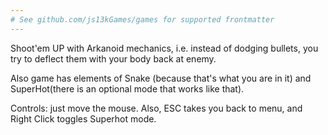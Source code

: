 ```yaml
---
# See github.com/js13kGames/games for supported frontmatter
---
```

Shoot'em UP with Arkanoid mechanics, i.e. instead of dodging bullets, you try to deflect them with your body back at enemy.

Also game has elements of Snake (because that's what you are in it) and SuperHot(there is an optional mode that works like that).

Controls: just move the mouse. Also, ESC takes you back to menu, and Right Click toggles Superhot mode.